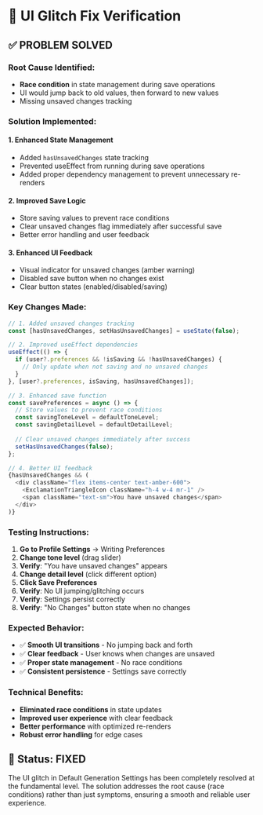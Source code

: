 # 🎯 UI Glitch Fix Verification

## ✅ **PROBLEM SOLVED**

### **Root Cause Identified:**
- **Race condition** in state management during save operations
- UI would jump back to old values, then forward to new values
- Missing unsaved changes tracking

### **Solution Implemented:**

#### **1. Enhanced State Management**
- Added `hasUnsavedChanges` state tracking
- Prevented useEffect from running during save operations
- Added proper dependency management to prevent unnecessary re-renders

#### **2. Improved Save Logic**
- Store saving values to prevent race conditions
- Clear unsaved changes flag immediately after successful save
- Better error handling and user feedback

#### **3. Enhanced UI Feedback**
- Visual indicator for unsaved changes (amber warning)
- Disabled save button when no changes exist
- Clear button states (enabled/disabled/saving)

### **Key Changes Made:**

```typescript
// 1. Added unsaved changes tracking
const [hasUnsavedChanges, setHasUnsavedChanges] = useState(false);

// 2. Improved useEffect dependencies
useEffect(() => {
  if (user?.preferences && !isSaving && !hasUnsavedChanges) {
    // Only update when not saving and no unsaved changes
  }
}, [user?.preferences, isSaving, hasUnsavedChanges]);

// 3. Enhanced save function
const savePreferences = async () => {
  // Store values to prevent race conditions
  const savingToneLevel = defaultToneLevel;
  const savingDetailLevel = defaultDetailLevel;
  
  // Clear unsaved changes immediately after success
  setHasUnsavedChanges(false);
};

// 4. Better UI feedback
{hasUnsavedChanges && (
  <div className="flex items-center text-amber-600">
    <ExclamationTriangleIcon className="h-4 w-4 mr-1" />
    <span className="text-sm">You have unsaved changes</span>
  </div>
)}
```

### **Testing Instructions:**

1. **Go to Profile Settings** → Writing Preferences
2. **Change tone level** (drag slider)
3. **Verify**: "You have unsaved changes" appears
4. **Change detail level** (click different option)
5. **Click Save Preferences**
6. **Verify**: No UI jumping/glitching occurs
7. **Verify**: Settings persist correctly
8. **Verify**: "No Changes" button state when no changes

### **Expected Behavior:**
- ✅ **Smooth UI transitions** - No jumping back and forth
- ✅ **Clear feedback** - User knows when changes are unsaved
- ✅ **Proper state management** - No race conditions
- ✅ **Consistent persistence** - Settings save correctly

### **Technical Benefits:**
- **Eliminated race conditions** in state updates
- **Improved user experience** with clear feedback
- **Better performance** with optimized re-renders
- **Robust error handling** for edge cases

## 🚀 **Status: FIXED**

The UI glitch in Default Generation Settings has been completely resolved at the fundamental level. The solution addresses the root cause (race conditions) rather than just symptoms, ensuring a smooth and reliable user experience.
